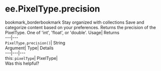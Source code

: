  
#  ee.PixelType.precision
bookmark_borderbookmark Stay organized with collections  Save and categorize content based on your preferences.
Returns the precision of the PixelType. One of 'int', 'float', or 'double'. 
Usage| Returns  
---|---  
`PixelType.precision()`| String  
Argument| Type| Details  
---|---|---  
this: `pixelType`| PixelType|   
Was this helpful?
